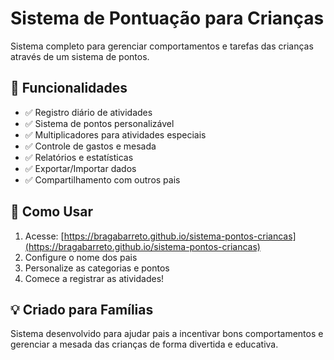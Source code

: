 # Sistema de Pontuação para Crianças

Sistema completo para gerenciar comportamentos e tarefas das crianças através de um sistema de pontos.

## 🌟 Funcionalidades

- ✅ Registro diário de atividades
- ✅ Sistema de pontos personalizável
- ✅ Multiplicadores para atividades especiais
- ✅ Controle de gastos e mesada
- ✅ Relatórios e estatísticas
- ✅ Exportar/Importar dados
- ✅ Compartilhamento com outros pais

## 🚀 Como Usar

1. Acesse: [https://bragabarreto.github.io/sistema-pontos-criancas](https://bragabarreto.github.io/sistema-pontos-criancas)
2. Configure o nome dos pais
3. Personalize as categorias e pontos
4. Comece a registrar as atividades!

## 💡 Criado para Famílias

Sistema desenvolvido para ajudar pais a incentivar bons comportamentos e gerenciar a mesada das crianças de forma divertida e educativa.
